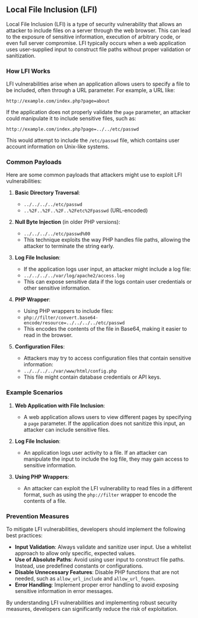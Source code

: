 ## Local File Inclusion (LFI)

Local File Inclusion (LFI) is a type of security vulnerability that allows an attacker to include files on a server through the web browser. This can lead to the exposure of sensitive information, execution of arbitrary code, or even full server compromise. LFI typically occurs when a web application uses user-supplied input to construct file paths without proper validation or sanitization.

### How LFI Works

LFI vulnerabilities arise when an application allows users to specify a file to be included, often through a URL parameter. For example, a URL like:

```
http://example.com/index.php?page=about
```

If the application does not properly validate the `page` parameter, an attacker could manipulate it to include sensitive files, such as:

```
http://example.com/index.php?page=../../etc/passwd
```

This would attempt to include the `/etc/passwd` file, which contains user account information on Unix-like systems.

### Common Payloads

Here are some common payloads that attackers might use to exploit LFI vulnerabilities:

1. **Basic Directory Traversal**:
   - `../../../../etc/passwd`
   - `..%2F..%2F..%2F..%2Fetc%2Fpasswd` (URL-encoded)

2. **Null Byte Injection** (in older PHP versions):
   - `../../../../etc/passwd%00`
   - This technique exploits the way PHP handles file paths, allowing the attacker to terminate the string early.

3. **Log File Inclusion**:
   - If the application logs user input, an attacker might include a log file:
   - `../../../../var/log/apache2/access.log`
   - This can expose sensitive data if the logs contain user credentials or other sensitive information.

4. **PHP Wrapper**:
   - Using PHP wrappers to include files:
   - `php://filter/convert.base64-encode/resource=../../../../etc/passwd`
   - This encodes the contents of the file in Base64, making it easier to read in the browser.

5. **Configuration Files**:
   - Attackers may try to access configuration files that contain sensitive information:
   - `../../../../var/www/html/config.php`
   - This file might contain database credentials or API keys.

### Example Scenarios

1. **Web Application with File Inclusion**:
   - A web application allows users to view different pages by specifying a `page` parameter. If the application does not sanitize this input, an attacker can include sensitive files.

2. **Log File Inclusion**:
   - An application logs user activity to a file. If an attacker can manipulate the input to include the log file, they may gain access to sensitive information.

3. **Using PHP Wrappers**:
   - An attacker can exploit the LFI vulnerability to read files in a different format, such as using the `php://filter` wrapper to encode the contents of a file.

### Prevention Measures

To mitigate LFI vulnerabilities, developers should implement the following best practices:

- **Input Validation**: Always validate and sanitize user input. Use a whitelist approach to allow only specific, expected values.
- **Use of Absolute Paths**: Avoid using user input to construct file paths. Instead, use predefined constants or configurations.
- **Disable Unnecessary Features**: Disable PHP functions that are not needed, such as `allow_url_include` and `allow_url_fopen`.
- **Error Handling**: Implement proper error handling to avoid exposing sensitive information in error messages.

By understanding LFI vulnerabilities and implementing robust security measures, developers can significantly reduce the risk of exploitation.